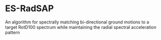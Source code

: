 # ES-RadSAP
An algorithm for spectrally matching bi-directional ground motions to a target RotD100 spectrum while maintaining the radial spectral acceleration pattern 
